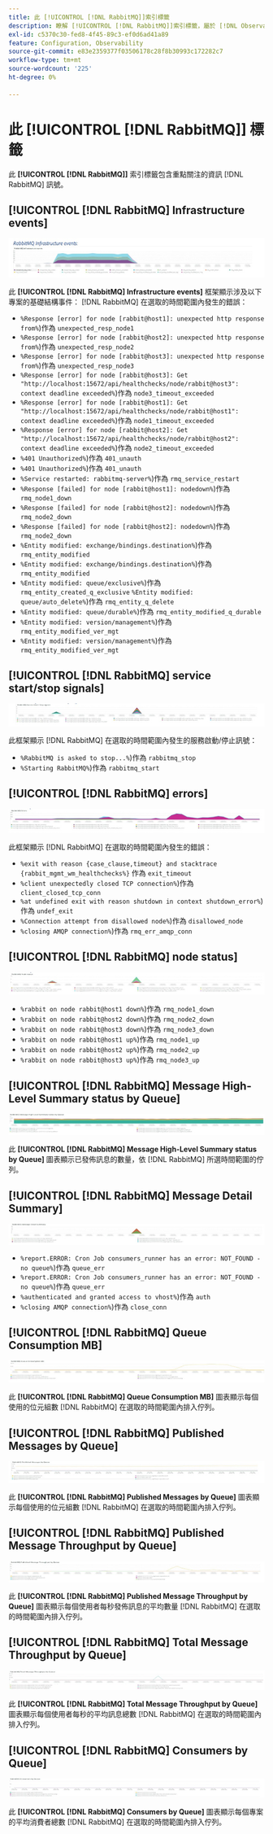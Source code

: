 ```yaml
---
title: 此 [!UICONTROL [!DNL RabbitMQ]]索引標籤
description: 瞭解 [!UICONTROL [!DNL RabbitMQ]]索引標籤，屬於 [!DNL Observation for Adobe Commerce].
exl-id: c5370c30-fed8-4f45-89c3-ef0d6ad41a89
feature: Configuration, Observability
source-git-commit: e83e2359377f03506178c28f8b30993c172282c7
workflow-type: tm+mt
source-wordcount: '225'
ht-degree: 0%

---
```


# 此 [!UICONTROL [!DNL RabbitMQ]] 標籤

此 **[!UICONTROL [!DNL RabbitMQ]]** 索引標籤包含重點關注的資訊 [!DNL RabbitMQ] 訊號。

## [!UICONTROL [!DNL RabbitMQ] Infrastructure events]

![[!DNL RabbitMQ] 基礎結構事件](../../assets/tools/observation-for-adobe-commerce/rabbitmq-tab-1.jpeg)

此 **[!UICONTROL [!DNL RabbitMQ] Infrastructure events]** 框架顯示涉及以下專案的基礎結構事件： [!DNL RabbitMQ] 在選取的時間範圍內發生的錯誤：

* `%Response [error] for node [rabbit@host1]: unexpected http response from%`)作為 `unexpected_resp_node1`
* `%Response [error] for node [rabbit@host2]: unexpected http response from%`)作為 `unexpected_resp_node2`
* `%Response [error] for node [rabbit@host3]: unexpected http response from%`)作為 `unexpected_resp_node3`
* `%Response [error] for node [rabbit@host3]: Get "http://localhost:15672/api/healthchecks/node/rabbit@host3": context deadline exceeded%`)作為 `node3_timeout_exceeded`
* `%Response [error] for node [rabbit@host1]: Get "http://localhost:15672/api/healthchecks/node/rabbit@host1": context deadline exceeded%`)作為 `node1_timeout_exceeded`
* `%Response [error] for node [rabbit@host2]: Get "http://localhost:15672/api/healthchecks/node/rabbit@host2": context deadline exceeded%`)作為 `node2_timeout_exceeded`
* `%401 Unauthorized%`)作為 `401_unauth`
* `%401 Unauthorized%`)作為 `401_unauth`
* `%Service restarted: rabbitmq-server%`)作為 `rmq_service_restart`
* `%Response [failed] for node [rabbit@host1]: nodedown%`)作為 `rmq_node1_down`
* `%Response [failed] for node [rabbit@host2]: nodedown%`)作為 `rmq_node2_down`
* `%Response [failed] for node [rabbit@host2]: nodedown%`)作為 `rmq_node2_down`
* `%Entity modified: exchange/bindings.destination%`)作為 `rmq_entity_modified`
* `%Entity modified: exchange/bindings.destination%`)作為 `rmq_entity_modified`
* `%Entity modified: queue/exclusive%`)作為 `rmq_entity_created_q_exclusive` `%Entity modified: queue/auto_delete%`)作為 `rmq_entity_q_delete`
* `%Entity modified: queue/durable%`)作為 `rmq_entity_modified_q_durable`
* `%Entity modified: version/management%`)作為 `rmq_entity_modified_ver_mgt`
* `%Entity modified: version/management%`)作為 `rmq_entity_modified_ver_mgt`

## [!UICONTROL [!DNL RabbitMQ] service start/stop signals]

![[!DNL RabbitMQ] 服務啟動/停止訊號](../../assets/tools/observation-for-adobe-commerce/rabbitmq-tab-2.jpeg)

此框架顯示 [!DNL RabbitMQ] 在選取的時間範圍內發生的服務啟動/停止訊號：

* `%RabbitMQ is asked to stop...%`)作為 `rabbitmq_stop`
* `%Starting RabbitMQ%`)作為 `rabbitmq_start`

## [!UICONTROL [!DNL RabbitMQ] errors]

![[!DNL RabbitMQ] 錯誤](../../assets/tools/observation-for-adobe-commerce/rabbitmq-tab-3.jpeg)

此框架顯示 [!DNL RabbitMQ] 在選取的時間範圍內發生的錯誤：

* `%exit with reason {case_clause,timeout} and stacktrace {rabbit_mgmt_wm_healthchecks%}` 作為 `exit_timeout`
* `%client unexpectedly closed TCP connection%`)作為 `client_closed_tcp_conn`
* `%at undefined exit with reason shutdown in context shutdown_error%`)作為 `undef_exit`
* `%Connection attempt from disallowed node%`)作為 `disallowed_node`
* `%closing AMQP connection%`)作為 `rmq_err_amqp_conn`

## [!UICONTROL [!DNL RabbitMQ] node status]

![[!DNL RabbitMQ] 節點狀態](../../assets/tools/observation-for-adobe-commerce/rabbitmq-tab-4.jpeg)

* `%rabbit on node rabbit@host1 down%`)作為 `rmq_node1_down`
* `%rabbit on node rabbit@host2 down%`)作為 `rmq_node2_down`
* `%rabbit on node rabbit@host3 down%`)作為 `rmq_node3_down`
* `%rabbit on node rabbit@host1 up%`)作為 `rmq_node1_up`
* `%rabbit on node rabbit@host2 up%`)作為 `rmq_node2_up`
* `%rabbit on node rabbit@host3 up%`)作為 `rmq_node3_up`

## [!UICONTROL [!DNL RabbitMQ] Message High-Level Summary status by Queue]

![[!DNL RabbitMQ] 依佇列的訊息高階摘要狀態](../../assets/tools/observation-for-adobe-commerce/rabbitmq-tab-5.jpeg)

此 **[!UICONTROL [!DNL RabbitMQ] Message High-Level Summary status by Queue]** 圖表顯示已發佈訊息的數量，依 [!DNL RabbitMQ] 所選時間範圍的佇列。

## [!UICONTROL [!DNL RabbitMQ] Message Detail Summary]

![[!DNL RabbitMQ] 訊息詳細資料摘要](../../assets/tools/observation-for-adobe-commerce/rabbitmq-tab-6.jpeg)

* `%report.ERROR: Cron Job consumers_runner has an error: NOT_FOUND - no queue%`)作為 `queue_err`
* `%report.ERROR: Cron Job consumers_runner has an error: NOT_FOUND - no queue%`)作為 `queue_err`
* `%authenticated and granted access to vhost%`)作為 `auth`
* `%closing AMQP connection%`)作為 `close_conn`

## [!UICONTROL [!DNL RabbitMQ] Queue Consumption MB]

![[!DNL RabbitMQ] 佇列消耗MB](../../assets/tools/observation-for-adobe-commerce/rabbitmq-tab-7.jpeg)

此 **[!UICONTROL [!DNL RabbitMQ] Queue Consumption MB]** 圖表顯示每個使用的位元組數 [!DNL RabbitMQ] 在選取的時間範圍內排入佇列。

## [!UICONTROL [!DNL RabbitMQ] Published Messages by Queue]

![[!DNL RabbitMQ] 依佇列發佈的訊息](../../assets/tools/observation-for-adobe-commerce/rabbitmq-tab-8.jpeg)

此 **[!UICONTROL [!DNL RabbitMQ] Published Messages by Queue]** 圖表顯示每個使用的位元組數 [!DNL RabbitMQ] 在選取的時間範圍內排入佇列。

## [!UICONTROL [!DNL RabbitMQ] Published Message Throughput by Queue]

![[!DNL RabbitMQ] 依佇列發佈的訊息輸送量](../../assets/tools/observation-for-adobe-commerce/rabbitmq-tab-9.jpeg)

此 **[!UICONTROL [!DNL RabbitMQ] Published Message Throughput by Queue]** 圖表顯示每個使用者每秒發佈訊息的平均數量 [!DNL RabbitMQ] 在選取的時間範圍內排入佇列。

## [!UICONTROL [!DNL RabbitMQ] Total Message Throughput by Queue]

![[!DNL RabbitMQ] 依佇列的訊息總輸送量](../../assets/tools/observation-for-adobe-commerce/rabbitmq-tab-10.jpeg)

此 **[!UICONTROL [!DNL RabbitMQ] Total Message Throughput by Queue]** 圖表顯示每個使用者每秒的平均訊息總數 [!DNL RabbitMQ] 在選取的時間範圍內排入佇列。

## [!UICONTROL [!DNL RabbitMQ] Consumers by Queue]

![[!DNL RabbitMQ] 依佇列列出的消費者](../../assets/tools/observation-for-adobe-commerce/rabbitmq-tab-11.jpeg)

此 **[!UICONTROL [!DNL RabbitMQ] Consumers by Queue]** 圖表顯示每個專案的平均消費者總數 [!DNL RabbitMQ] 在選取的時間範圍內排入佇列。
